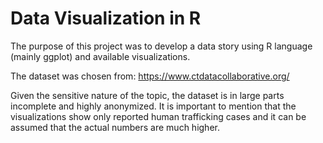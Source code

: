 # Data Visualization in R

The purpose of this project was to develop a data story using R language (mainly ggplot) and available visualizations. 

The dataset was chosen from: https://www.ctdatacollaborative.org/ 

Given the sensitive nature of the topic, the dataset is in large parts incomplete and highly anonymized. 
It is important to mention that the visualizations show only reported human trafficking cases and it can be assumed that the actual numbers are much higher. 
